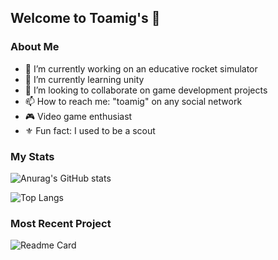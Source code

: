 
<!-- **toamig/toamig** is a ✨ _special_ ✨ repository because its `README.md` (this file) appears on your GitHub profile. -->

## Welcome to Toamig's 👋

### About Me

- 🚀 I’m currently working on an educative rocket simulator
- 🌱 I’m currently learning unity
- 👯 I’m looking to collaborate on game development projects
- 📫 How to reach me: "toamig" on any social network
- 🎮 Video game enthusiast
- ⚜️ Fun fact: I used to be a scout

### My Stats

![Anurag's GitHub stats](https://github-readme-stats.vercel.app/api?username=toamig&count_private=true&theme=react)

![Top Langs](https://github-readme-stats.vercel.app/api/top-langs/?username=toamig&layout=compact&theme=react)

### Most Recent Project

![Readme Card](https://github-readme-stats.vercel.app/api/pin/?username=LGP21-LGP2&repo=AutoRocket&theme=react)
